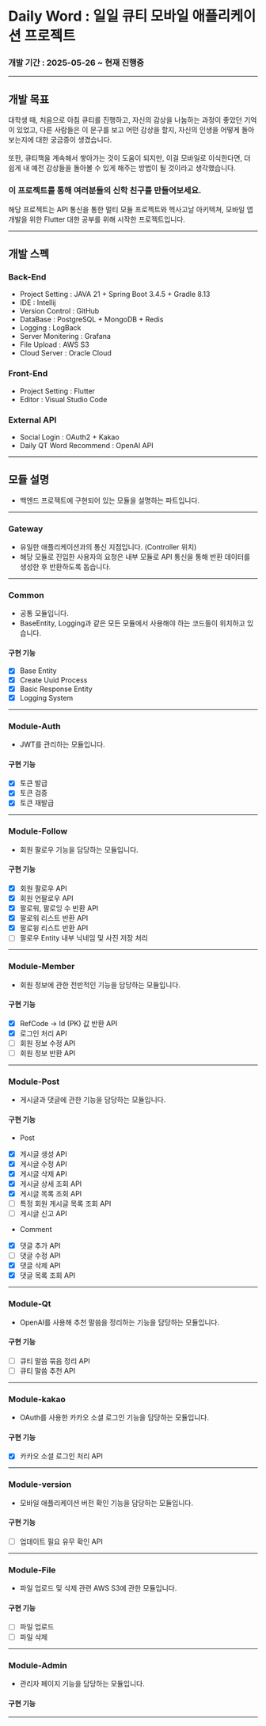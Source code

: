# Daily Word : 일일 큐티 모바일 애플리케이션 프로젝트

### 개발 기간 : 2025-05-26 ~ 현재 진행중

--- 

## 개발 목표
대학생 때, 처음으로 아침 큐티를 진행하고, 자신의 감상을 나눔하는 과정이 좋았던 기억이 있었고, 다른 사람들은 이 문구를 보고 어떤 감상을 할지, 자신의 인생을 어떻게 돌아보는지에 대한 궁금증이 생겼습니다.
<br>
<br>
또한, 큐티책을 계속해서 쌓아가는 것이 도움이 되지만, 이걸 모바일로 이식한다면, 더 쉽게 내 예전 감상들을 돌아볼 수 있게 해주는 방법이 될 것이라고 생각했습니다.
<br>
### 이 프로젝트를 통해 여러분들의 신학 친구를 만들어보세요. 
해당 프로젝트는 API 통신을 통한 멀티 모듈 프로젝트와 헥사고날 아키텍쳐, 모바일 앱 개발을 위한 Flutter 대한 공부를 위해 시작한 프로젝트입니다.

---

## 개발 스펙

### Back-End
- Project Setting : JAVA 21 + Spring Boot 3.4.5 + Gradle 8.13 
- IDE : Intellij
- Version Control : GitHub
- DataBase : PostgreSQL + MongoDB + Redis
- Logging : LogBack
- Server Monitering : Grafana
- File Upload : AWS S3
- Cloud Server : Oracle Cloud


### Front-End

- Project Setting : Flutter
- Editor : Visual Studio Code

### External API

- Social Login : OAuth2 + Kakao
- Daily QT Word Recommend : OpenAI API

---

## 모듈 설명

- 백엔드 프로젝트에 구현되어 있는 모듈을 설명하는 파트입니다.

---
### Gateway

- 유일한 애플리케이션과의 통신 지점입니다. (Controller 위치)
- 해당 모듈로 진입한 사용자의 요청은 내부 모듈로 API 통신을 통해 반환 데이터를 생성한 후 반환하도록 돕습니다.

---
### Common

- 공통 모듈입니다.
- BaseEntity, Logging과 같은 모든 모듈에서 사용해야 하는 코드들이 위치하고 있습니다.

#### 구현 기능

- [X] Base Entity
- [X] Create Uuid Process
- [X] Basic Response Entity
- [X] Logging System

---
### Module-Auth

- JWT를 관리하는 모듈입니다.

#### 구현 기능

- [X] 토큰 발급
- [X] 토큰 검증
- [X] 토큰 재발급

---
### Module-Follow

- 회원 팔로우 기능을 담당하는 모듈입니다.

#### 구현 기능

- [X] 회원 팔로우 API
- [X] 회원 언팔로우 API
- [X] 팔로워, 팔로잉 수 반환 API
- [X] 팔로워 리스트 반환 API
- [X] 팔로윙 리스트 반환 API
- [ ] 팔로우 Entity 내부 닉네임 및 사진 저장 처리

---
### Module-Member

- 회원 정보에 관한 전반적인 기능을 담당하는 모듈입니다.

#### 구현 기능
- [X] RefCode -> Id (PK) 값 반환 API
- [X] 로그인 처리 API
- [ ] 회원 정보 수정 API
- [ ] 회원 정보 반환 API

---
### Module-Post

- 게시글과 댓글에 관한 기능을 담당하는 모듈입니다.

#### 구현 기능

- Post 
- [X] 게시글 생성 API
- [X] 게시글 수정 API
- [X] 게시글 삭제 API
- [X] 게시글 상세 조회 API
- [X] 게시글 목록 조회 API
- [ ] 특정 회원 게시글 목록 조회 API
- [ ] 게시글 신고 API

- Comment
- [X] 댓글 추가 API
- [ ] 댓글 수정 API
- [X] 댓글 삭제 API
- [X] 댓글 목록 조회 API

---
### Module-Qt

- OpenAI를 사용해 추천 말씀을 정리하는 기능을 담당하는 모듈입니다.

#### 구현 기능

- [ ] 큐티 말씀 묶음 정리 API
- [ ] 큐티 말씀 추천 API

---
### Module-kakao

- OAuth를 사용한 카카오 소셜 로그인 기능을 담당하는 모듈입니다.

#### 구현 기능

- [X] 카카오 소셜 로그인 처리 API

---
### Module-version

- 모바일 애플리케이션 버전 확인 기능을 담당하는 모듈입니다.

#### 구현 기능

- [ ] 업데이트 필요 유무 확인 API

---
### Module-File

- 파일 업로드 및 삭제 관련 AWS S3에 관한 모듈입니다.

#### 구현 기능

- [ ] 파일 업로드
- [ ] 파일 삭제

---
### Module-Admin

- 관리자 페이지 기능을 담당하는 모듈입니다.

#### 구현 기능

---
